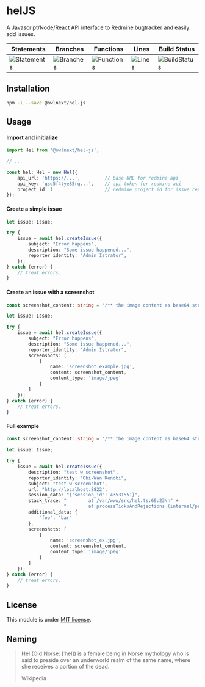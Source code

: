 # helJS
A Javascript/Node/React API interface to Redmine bugtracker and easily add issues.

| Statements                                    | Branches                                  | Functions                                   | Lines                               | Build Status                                    |
|-----------------------------------------------|-------------------------------------------|---------------------------------------------|-------------------------------------|-------------------------------------------------|
| ![Statements](https://img.shields.io/badge/Coverage-100%25-brightgreen.svg "Make me better!") | ![Branches](https://img.shields.io/badge/Coverage-100%25-brightgreen.svg "Make me better!") | ![Functions](https://img.shields.io/badge/Coverage-100%25-brightgreen.svg "Make me better!") | ![Lines](https://img.shields.io/badge/Coverage-100%25-brightgreen.svg "Make me better!") | ![BuildStatus](https://img.shields.io/badge/Build-Passing-brightgreen.svg "Building Status") |

## Installation
```bash
npm -i --save @owlnext/hel-js
```

## Usage

#### Import and initialize
```typescript
import Hel from '@owlnext/hel-js';

// ...

const hel: Hel = new Hel({
    api_url: 'https://...',         // base URL for redmine api
    api_key: 'qsd5f4tye85rq...',    // api token for redmine api
    project_id: 1                   // redmine project id for issue reporting
});

```

#### Create a simple issue
```typescript
let issue: Issue;

try {
    issue = await hel.createIssue({
        subject: "Error happens",
        description: "Some issue happened...",
        reporter_identity: "Admin Istrator",
    });
} catch (error) {
    // treat errors.
}
```

#### Create an issue with a screenshot
```typescript
const screenshot_content: string = '/** the image content as base64 string **/'

let issue: Issue;

try {
    issue = await hel.createIssue({
        subject: "Error happens",
        description: "Some issue happened...",
        reporter_identity: "Admin Istrator",
        screenshots: [
            {
                name: 'screenshot_example.jpg',
                content: screenshot_content,
                content_type: 'image/jpeg'
            }
        ]
    });
} catch (error) {
    // treat errors.
}
```

#### Full example
```typescript
const screenshot_content: string = '/** the image content as base64 string **/'

let issue: Issue;

try {
    issue = await hel.createIssue({
        description: "test w screenshot",
        reporter_identity: "Obi-Wan Kenobi",
        subject: "test w screenshot",
        url: "http://localhost:8822",
        session_data: "{'session_id': 43531551}",
        stack_trace: "        at /var/www/src/hel.ts:69:23\n" +
                     "        at processTicksAndRejections (internal/process/task_queues.js:95:5)\n",
        additional_data: {
            "foo": "bar"
        },
        screenshots: [
            {
                name: 'screenshot_ex.jpg',
                content: screenshot_content,
                content_type: 'image/jpeg'
            }
        ]
    });
} catch (error) {
    // treat errors.
}
```

## License

This module is under [MIT license](./LICENSE.md).

## Naming

> Hel (Old Norse: [ˈhel]) is a female being in Norse mythology who is said to preside over an underworld realm of the same name, where she receives a portion of the dead. 
> 
> Wikipedia